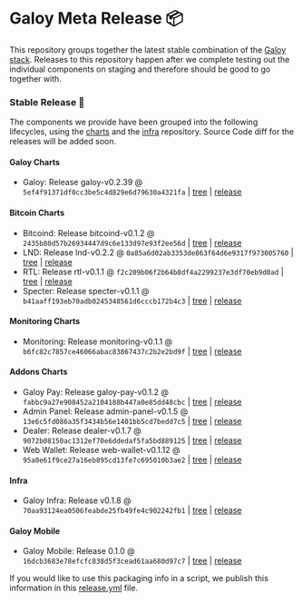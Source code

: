 # Galoy Meta Release 📦

This repository groups together the latest stable combination of the [Galoy stack](https://github.com/GaloyMoney/awesome-galoy#tech-components). 
Releases to this repository happen after we complete testing out the individual components on staging and therefore should be good to go together with.

### Stable Release 🎉

The components we provide have been grouped into the following lifecycles, using the [charts](https://github.com/GaloyMoney/charts) and the [infra](https://github.com/GaloyMoney/galoy-infra) repository. 
Source Code diff for the releases will be added soon.

#### Galoy Charts
- Galoy: Release galoy-v0.2.39 @ `5ef4f91371df0cc3be5c4d829e6d79630a4321fa` | [tree](https://github.com/GaloyMoney/charts/tree/5ef4f91371df0cc3be5c4d829e6d79630a4321fa/charts/galoy) | [release](https://github.com/GaloyMoney/charts/releases/tag/galoy-v0.2.39)

#### Bitcoin Charts
- Bitcoind: Release bitcoind-v0.1.2 @ `2435b80d57b26934447d9c6e133d97e93f2ee56d` | [tree](https://github.com/GaloyMoney/charts/tree/2435b80d57b26934447d9c6e133d97e93f2ee56d/charts/bitcoind) | [release](https://github.com/GaloyMoney/charts/releases/tag/bitcoind-v0.1.2)
- LND: Release lnd-v0.2.2 @ `0a85a6d02ab3353de863f64d6e9317f973005760` | [tree](https://github.com/GaloyMoney/charts/tree/0a85a6d02ab3353de863f64d6e9317f973005760/charts/lnd) | [release](https://github.com/GaloyMoney/charts/releases/tag/lnd-v0.2.2)
- RTL: Release rtl-v0.1.1 @ `f2c209b06f2b64b8df4a2299237e3df70eb9d0ad` | [tree](https://github.com/GaloyMoney/charts/tree/f2c209b06f2b64b8df4a2299237e3df70eb9d0ad/charts/rtl) | [release](https://github.com/GaloyMoney/charts/releases/tag/rtl-v0.1.1)
- Specter: Release specter-v0.1.1 @ `b41aaff193eb70adb0245348561d6cccb172b4c3` | [tree](https://github.com/GaloyMoney/charts/tree/b41aaff193eb70adb0245348561d6cccb172b4c3/charts/specter) | [release](https://github.com/GaloyMoney/charts/releases/tag/specter-v0.1.1)

#### Monitoring Charts
- Monitoring: Release monitoring-v0.1.1 @ `b6fc82c7857ce46066abac83867437c2b2e2bd9f` | [tree](https://github.com/GaloyMoney/charts/tree/b6fc82c7857ce46066abac83867437c2b2e2bd9f/charts/monitoring) | [release](https://github.com/GaloyMoney/charts/releases/tag/monitoring-v0.1.1)

#### Addons Charts
- Galoy Pay: Release galoy-pay-v0.1.2 @ `fabbc9a27e908452a2104188b447a0e85dd48cbc` | [tree](https://github.com/GaloyMoney/charts/tree/fabbc9a27e908452a2104188b447a0e85dd48cbc/charts/galoy-pay) | [release](https://github.com/GaloyMoney/charts/releases/tag/galoy-pay-v0.1.2)
- Admin Panel: Release admin-panel-v0.1.5 @ `13e6c5fd086a35f3434b56e1401bb5cd7bedd7c5` | [tree](https://github.com/GaloyMoney/charts/tree/13e6c5fd086a35f3434b56e1401bb5cd7bedd7c5/charts/admin-panel) | [release](https://github.com/GaloyMoney/charts/releases/tag/admin-panel-v0.1.5)
- Dealer: Release dealer-v0.1.7 @ `9072b08150ac1312ef70e6ddedaf5fa5bd889125` | [tree](https://github.com/GaloyMoney/charts/tree/9072b08150ac1312ef70e6ddedaf5fa5bd889125/charts/dealer) | [release](https://github.com/GaloyMoney/charts/releases/tag/dealer-v0.1.7)
- Web Wallet: Release web-wallet-v0.1.12 @ `95a0e61f9ce27a16eb895cd13fe7c695010b3ae2` | [tree](https://github.com/GaloyMoney/charts/tree/95a0e61f9ce27a16eb895cd13fe7c695010b3ae2/charts/web_wallet) | [release](https://github.com/GaloyMoney/charts/releases/tag/web-wallet-v0.1.12)

#### Infra

- Galoy Infra: Release v0.1.8 @ `70aa93124ea0506feabde25fb49fe4c902242fb1` | [tree](https://github.com/GaloyMoney/galoy-infra/tree/70aa93124ea0506feabde25fb49fe4c902242fb1) | [release](https://github.com/GaloyMoney/galoy-infra/releases/tag/v0.1.8)

#### Galoy Mobile

- Galoy Mobile: Release 0.1.0 @ `16dcb3683e78efcfc838d5f3cead61aa680d97c7` | [tree](https://github.com/GaloyMoney/galoy-mobile/tree/16dcb3683e78efcfc838d5f3cead61aa680d97c7) | [release](https://github.com/GaloyMoney/galoy-mobile/releases/tag/0.1.0)

If you would like to use this packaging info in a script, we publish this information in this [release.yml](./release.yml) file.
